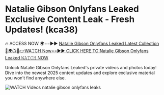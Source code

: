 # Natalie Gibson Onlyfans Leaked Exclusive Content Leak - Fresh Updates! (kca38)

🔥 ACCESS NOW 🌍==►► <a href="https://tinyurl.com/3fjeunct" rel="nofollow">Natalie Gibson Onlyfans Leaked Latest Collection</a></h3>
[🔴🌍📺📱👉WA𝚃CH Now==►► CLICK HERE TO Natalie Gibson Onlyfans Leaked 𝚆𝙰𝚃𝙲𝙷 NOW](https://tinyurl.com/3fjeunct)

Unlock Natalie Gibson Onlyfans Leaked's private videos and photos today! Dive into the newest 2025 content updates and explore exclusive material you won’t find anywhere else.


<a href="https://tinyurl.com/3fjeunct" rel="nofollow" data-target="animated-image.originalLink"><img src="https://camo.githubusercontent.com/8a4f000d20f83aca3bf7ec5f350d767afa0574a8a352519fd8cfa583a6f93a33/68747470733a2f2f692e696d6775722e636f6d2f644a486b345a712e676966" alt="WATCH Videos" data-canonical-src="https://i.imgur.com/dJHk4Zq.gif" style="max-width: 100%; display: inline-block;" data-target="animated-image.originalImage"></a>
natalie gibson onlyfans leaks